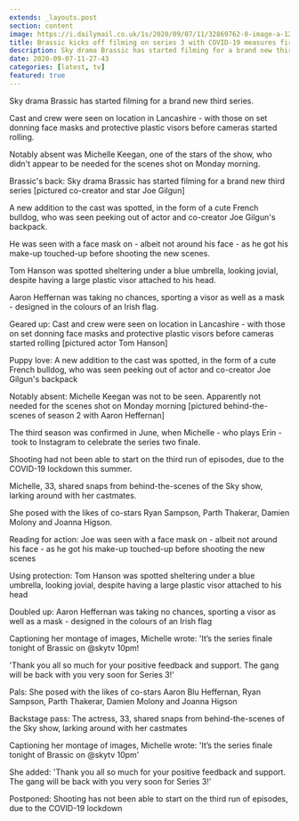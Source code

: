 ```yaml
---
extends: _layouts.post
section: content
image: https://i.dailymail.co.uk/1s/2020/09/07/11/32869762-0-image-a-123_1599474081892.jpg 
title: Brassic kicks off filming on series 3 with COVID-19 measures firmly in place 
description: Sky drama Brassic has started filming for a brand new third series. 
date: 2020-09-07-11-27-43 
categories: [latest, tv] 
featured: true 
--- 
```

Sky drama Brassic has started filming for a brand new third series.

Cast and crew were seen on location in Lancashire - with those on set donning face masks and protective plastic visors before cameras started rolling.

Notably absent was Michelle Keegan, one of the stars of the show, who didn't appear to be needed for the scenes shot on Monday morning.

Brassic's back: Sky drama Brassic has started filming for a brand new third series [pictured co-creator and star Joe Gilgun]

A new addition to the cast was spotted, in the form of a cute French bulldog, who was seen peeking out of actor and co-creator Joe Gilgun's backpack.

He was seen with a face mask on - albeit not around his face - as he got his make-up touched-up before shooting the new scenes.

Tom Hanson was spotted sheltering under a blue umbrella, looking jovial, despite having a large plastic visor attached to his head.

Aaron Heffernan was taking no chances, sporting a visor as well as a mask - designed in the colours of an Irish flag. 

Geared up: Cast and crew were seen on location in Lancashire - with those on set donning face masks and protective plastic visors before cameras started rolling [pictured actor Tom Hanson]

Puppy love: A new addition to the cast was spotted, in the form of a cute French bulldog, who was seen peeking out of actor and co-creator Joe Gilgun's backpack

 Notably absent: Michelle Keegan was not to be seen. Apparently not needed for the scenes shot on Monday morning [pictured behind-the-scenes of season 2 with Aaron Heffernan]

The third season was confirmed in June, when Michelle - who plays Erin - took to Instagram to celebrate the series two finale.

Shooting had not been able to start on the third run of episodes, due to the COVID-19 lockdown this summer.

Michelle, 33, shared snaps from behind-the-scenes of the Sky show, larking around with her castmates.

She posed with the likes of co-stars Ryan Sampson, Parth Thakerar, Damien Molony and Joanna Higson.

Reading for action: Joe was seen with a face mask on - albeit not around his face - as he got his make-up touched-up before shooting the new scenes

Using protection: Tom Hanson was spotted sheltering under a blue umbrella, looking jovial, despite having a large plastic visor attached to his head

Doubled up: Aaron Heffernan was taking no chances, sporting a visor as well as a mask - designed in the colours of an Irish flag

Captioning her montage of images, Michelle wrote: 'It’s the series finale tonight of Brassic on @skytv 10pm!

'Thank you all so much for your positive feedback and support. The gang will be back with you very soon for Series 3!' 

Pals: She posed with the likes of co-stars Aaron Blu Heffernan, Ryan Sampson, Parth Thakerar, Damien Molony and Joanna Higson

Backstage pass: The actress, 33, shared snaps from behind-the-scenes of the Sky show, larking around with her castmates

Captioning her montage of images, Michelle wrote: 'It’s the series finale tonight of Brassic on @skytv 10pm'

She added: 'Thank you all so much for your positive feedback and support. The gang will be back with you very soon for Series 3!' 

Postponed: Shooting has not been able to start on the third run of episodes, due to the COVID-19 lockdown


